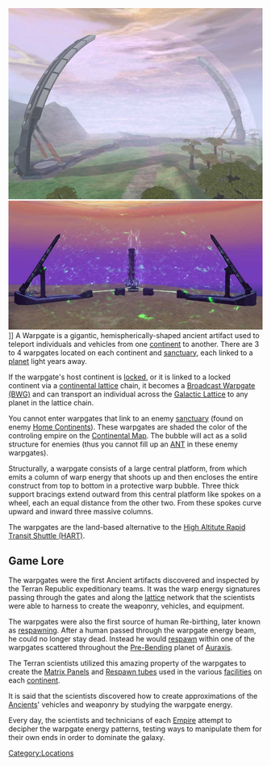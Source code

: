 ![](images/Warp.jpg "fig:Warp.jpg") ![](images/Biwarp.jpg "fig:Biwarp.jpg")\]\] A
Warpgate is a gigantic, hemispherically-shaped ancient artifact used to
teleport individuals and vehicles from one
[continent](continent.md "wikilink") to another. There are 3 to 4 warpgates
located on each continent and [sanctuary](sanctuary.md "wikilink"), each
linked to a [planet](planet.md "wikilink") light years away.

If the warpgate's host continent is
[locked](continental_lock.md "wikilink"), or it is linked to a locked
continent via a [continental lattice](lattice.md "wikilink") chain, it
becomes a [Broadcast Warpgate (BWG)](Broadcast_warpgate.md "wikilink") and
can transport an individual across the [Galactic
Lattice](Galactic_Lattice.md "wikilink") to any planet in the lattice
chain.

You cannot enter warpgates that link to an enemy
[sanctuary](sanctuary.md "wikilink") (found on enemy [Home
Continents](Home_Continent.md "wikilink")). These warpgates are shaded the
color of the controling empire on the [Continental
Map](Continental_Map.md "wikilink"). The bubble will act as a solid
structure for enemies (thus you cannot fill up an [ANT](ANT.md "wikilink")
in these enemy warpgates).

Structurally, a warpgate consists of a large central platform, from
which emits a column of warp energy that shoots up and then encloses the
entire construct from top to bottom in a protective warp bubble. Three
thick support bracings extend outward from this central platform like
spokes on a wheel, each an equal distance from the other two. From these
spokes curve upward and inward three massive columns.

The warpgates are the land-based alternative to the [High Altitute Rapid
Transit Shuttle (HART)](HART.md "wikilink").

## Game Lore

The warpgates were the first Ancient artifacts discovered and inspected
by the Terran Republic expeditionary teams. It was the warp energy
signatures passing through the gates and along the
[lattice](lattice.md "wikilink") network that the scientists were able to
harness to create the weaponry, vehicles, and equipment.

The warpgates were also the first source of human Re-birthing, later
known as [respawning](respawn.md "wikilink"). After a human passed through
the warpgate energy beam, he could no longer stay dead. Instead he would
[respawn](respawn.md "wikilink") within one of the warpgates scattered
throughout the [Pre-Bending](The_Bending.md "wikilink") planet of
[Auraxis](Auraxis.md "wikilink").

The Terran scientists utilized this amazing property of the warpgates to
create the [Matrix Panels](Matrix_Panel.md "wikilink") and [Respawn
tubes](Respawn_tube.md "wikilink") used in the various
[facilities](facilities.md "wikilink") on each
[continent](continent.md "wikilink").

It is said that the scientists discovered how to create approximations
of the [Ancients](Ancients.md "wikilink")' vehicles and weaponry by
studying the warpgate energy.

Every day, the scientists and technicians of each
[Empire](Empire.md "wikilink") attempt to decipher the warpgate energy
patterns, testing ways to manipulate them for their own ends in order to
dominate the galaxy.

[Category:Locations](Category:Locations.md "wikilink")
